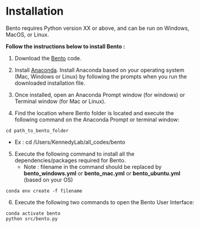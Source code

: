 # Installation

Bento requires Python version XX or above, and can be run on Windows, MacOS, or Linux.

**Follow the instructions below to install Bento :** <br>

1. Download the [Bento](https://github.com/neuroethology/bento/tree/main) code.<br>

2. Install [Anaconda](https://www.anaconda.com/products/individual#macos). Install Anaconda based on your operating system (Mac, Windows or Linux) by following the prompts when you run the downloaded installation file.

3. Once installed, open an Anaconda Prompt window (for windows) or Terminal window (for Mac or Linux). 

4. Find the location where Bento folder is located and execute the following command on the Anaconda Prompt or terminal window: 

```
cd path_to_bento_folder
```
 - Ex : cd /Users/KennedyLab/all_codes/bento

5. Execute the following command to install all the dependencies/packages required for Bento.<br>
   - Note : filename in the command should be replaced by <b>bento_windows.yml</b> or <b>bento_mac.yml</b> or <b>bento_ubuntu.yml</b> (based on your OS) <br>

```
conda env create -f filename
```

6. Execute the following two commands to open the Bento User Interface:

```
conda activate bento
python src/bento.py
```
